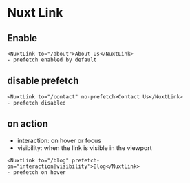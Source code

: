 # Nuxt Link

## Enable

```vue
<NuxtLink to="/about">About Us</NuxtLink>
- prefetch enabled by default
```

## disable prefetch

```vue
<NuxtLink to="/contact" no-prefetch>Contact Us</NuxtLink>
- prefetch disabled
```

## on action

- interaction: on hover or focus
- visibility: when the link is visible in the viewport

```vue
<NuxtLink to="/blog" prefetch-on="interaction|visibility">Blog</NuxtLink>
- prefetch on hover
```
